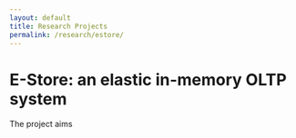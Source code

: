 ```yaml
---
layout: default
title: Research Projects
permalink: /research/estore/
---
```


# E-Store: an elastic in-memory OLTP system

The project aims 
